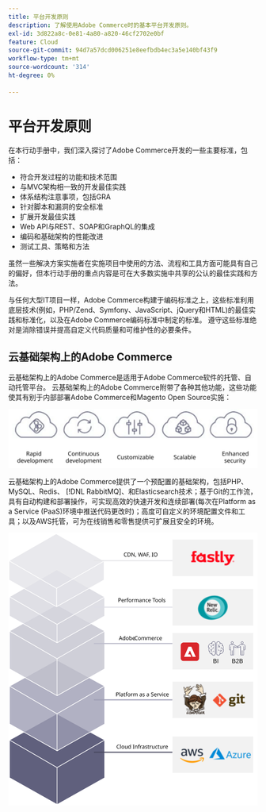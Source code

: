 ```yaml
---
title: 平台开发原则
description: 了解使用Adobe Commerce时的基本平台开发原则。
exl-id: 3d822a8c-0e81-4a80-a820-46cf2702e0bf
feature: Cloud
source-git-commit: 94d7a57dcd006251e8eefbdb4ec3a5e140bf43f9
workflow-type: tm+mt
source-wordcount: '314'
ht-degree: 0%

---
```


# 平台开发原则

在本行动手册中，我们深入探讨了Adobe Commerce开发的一些主要标准，包括：

- 符合开发过程的功能和技术范围
- 与MVC架构相一致的开发最佳实践
- 体系结构注意事项，包括GRA
- 针对脚本和漏洞的安全标准
- 扩展开发最佳实践
- Web API与REST、SOAP和GraphQL的集成
- 编码和基础架构的性能改进
- 测试工具、策略和方法

虽然一些解决方案实施者在实施项目中使用的方法、流程和工具方面可能具有自己的偏好，但本行动手册的重点内容是可在大多数实施中共享的公认的最佳实践和方法。

与任何大型IT项目一样，Adobe Commerce构建于编码标准之上，这些标准利用底层技术(例如，PHP/Zend、Symfony、JavaScript、jQuery和HTML)的最佳实践和标准化，以及在Adobe Commerce编码标准中制定的标准。 遵守这些标准绝对是消除错误并提高自定义代码质量和可维护性的必要条件。

## 云基础架构上的Adobe Commerce

云基础架构上的Adobe Commerce是适用于Adobe Commerce软件的托管、自动托管平台。 云基础架构上的Adobe Commerce附带了各种其他功能，这些功能使其有别于内部部署Adobe Commerce和Magento Open Source实施：

![Adobe Commerce组件infographics](../../assets/playbooks/commerce-cloud.svg)

云基础架构上的Adobe Commerce提供了一个预配置的基础架构，包括PHP、MySQL、Redis、 [!DNL RabbitMQ]、和Elasticsearch技术；基于Git的工作流，具有自动构建和部署操作，可实现高效的快速开发和连续部署(每次在Platform as a Service (PaaS)环境中推送代码更改时)；高度可自定义的环境配置文件和工具；以及AWS托管，可为在线销售和零售提供可扩展且安全的环境。

![Adobe Commerce组件infographics](../../assets/playbooks/cloud-tech-stack.svg)
